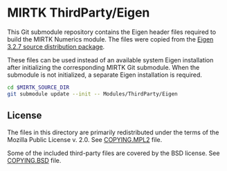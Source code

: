 MIRTK ThirdParty/Eigen
======================

This Git submodule repository contains the Eigen header files required to build
the MIRTK Numerics module. The files were copied from the [Eigen 3.2.7 source
distribution package](http://bitbucket.org/eigen/eigen/get/3.2.7.tar.gz).

These files can be used instead of an available system Eigen installation
after initializing the corresponding MIRTK Git submodule. When the
submodule is not initialized, a separate Eigen installation is required.

```bash
cd $MIRTK_SOURCE_DIR
git submodule update --init -- Modules/ThirdParty/Eigen
```

License
-------

The files in this directory are primarily redistributed under the terms of
the Mozilla Public License v. 2.0. See [COPYING.MPL2](COPYING.MPL2) file.

Some of the included third-party files are covered by the BSD license.
See [COPYING.BSD](COYPING.BSD) file.
